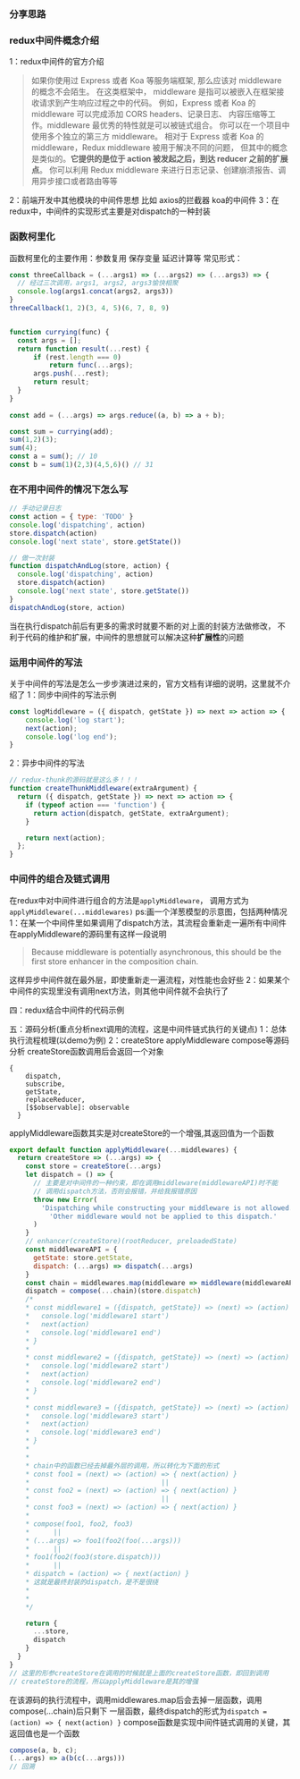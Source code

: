 ### 分享思路
### redux中间件概念介绍
1：redux中间件的官方介绍
>如果你使用过 Express 或者 Koa 等服务端框架, 
>那么应该对 middleware 的概念不会陌生。 在这类框架中，
>middleware 是指可以被嵌入在框架接收请求到产生响应过程之中的代码。
>例如，Express 或者 Koa 的 middleware 可以完成添加 CORS headers、记录日志、
>内容压缩等工作。middleware 最优秀的特性就是可以被链式组合。
>你可以在一个项目中使用多个独立的第三方 middleware。
>相对于 Express 或者 Koa 的 middleware，Redux middleware 被用于解决不同的问题，
>但其中的概念是类似的。**它提供的是位于 action 被发起之后，到达 reducer 之前的扩展点**。 
>你可以利用 Redux middleware 来进行日志记录、创建崩溃报告、调用异步接口或者路由等等

2：前端开发中其他模块的中间件思想 比如 axios的拦截器 koa的中间件
3：在redux中，中间件的实现形式主要是对dispatch的一种封装

### 函数柯里化
函数柯里化的主要作用：参数复用 保存变量 延迟计算等
常见形式：
```javascript
const threeCallback = (...args1) => (...args2) => (...args3) => {
  // 经过三次调用，args1, args2, args3愉快相聚
  console.log(args1.concat(args2, args3))
}
threeCallback(1, 2)(3, 4, 5)(6, 7, 8, 9)
```
```javascript

function currying(func) {
  const args = [];
  return function result(...rest) {
      if (rest.length === 0)
          return func(...args);
      args.push(...rest);
      return result;
  }
}
  
const add = (...args) => args.reduce((a, b) => a + b);

const sum = currying(add);
sum(1,2)(3);
sum(4);
const a = sum(); // 10
const b = sum(1)(2,3)(4,5,6)() // 31

```

### 在不用中间件的情况下怎么写
```javascript
// 手动记录日志
const action = { type: 'TODO' }
console.log('dispatching', action)
store.dispatch(action)
console.log('next state', store.getState())

// 做一次封装
function dispatchAndLog(store, action) {
  console.log('dispatching', action)
  store.dispatch(action)
  console.log('next state', store.getState())
}
dispatchAndLog(store, action)

```
当在执行dispatch前后有更多的需求时就要不断的对上面的封装方法做修改，
不利于代码的维护和扩展，中间件的思想就可以解决这种**扩展性**的问题

### 运用中间件的写法
关于中间件的写法是怎么一步步演进过来的，官方文档有详细的说明，这里就不介绍了
1：同步中间件的写法示例
```javascript
const logMiddleware = ({ dispatch, getState }) => next => action => {
    console.log('log start');
    next(action);
    console.log('log end');
}
```
2：异步中间件的写法
```javascript
// redux-thunk的源码就是这么多！！！
function createThunkMiddleware(extraArgument) {
  return ({ dispatch, getState }) => next => action => {
    if (typeof action === 'function') {
      return action(dispatch, getState, extraArgument);
    }

    return next(action);
  };
}
```
### 中间件的组合及链式调用
在redux中对中间件进行组合的方法是``applyMiddleware``，
调用方式为``applyMiddleware(...middlewares)``
ps:画一个洋葱模型的示意图，包括两种情况
1：在某一个中间件里如果调用了dispatch方法，其流程会重新走一遍所有中间件
在applyMiddleware的源码里有这样一段说明
>Because middleware is potentially asynchronous, this should be the first
  store enhancer in the composition chain.

这样异步中间件就在最外层，即使重新走一遍流程，对性能也会好些
2：如果某个中间件的实现里没有调用next方法，则其他中间件就不会执行了

四：redux结合中间件的代码示例

五：源码分析(重点分析next调用的流程，这是中间件链式执行的关键点)
1：总体执行流程梳理(以demo为例)
2：createStore applyMiddleware compose等源码分析
createStore函数调用后会返回一个对象
```
{
    dispatch,
    subscribe,
    getState,
    replaceReducer,
    [$$observable]: observable
  }
```
applyMiddleware函数其实是对createStore的一个增强,其返回值为一个函数
```javascript
export default function applyMiddleware(...middlewares) {
  return createStore => (...args) => {
    const store = createStore(...args)
    let dispatch = () => {
      // 主要是对中间件的一种约束，即在调用middleware(middlewareAPI)时不能
      // 调用dispatch方法，否则会报错，并给我报错原因
      throw new Error(
        'Dispatching while constructing your middleware is not allowed. ' +
          'Other middleware would not be applied to this dispatch.'
      )
    }
    // enhancer(createStore)(rootReducer, preloadedState)
    const middlewareAPI = {
      getState: store.getState,
      dispatch: (...args) => dispatch(...args)
    }
    const chain = middlewares.map(middleware => middleware(middlewareAPI))
    dispatch = compose(...chain)(store.dispatch)
    /*
    * const middleware1 = ({dispatch, getState}) => (next) => (action) => {
    *   console.log('middleware1 start')
    *   next(action)
    *   console.log('middleware1 end')
    * }
    * 
    * const middleware2 = ({dispatch, getState}) => (next) => (action) => {
    *   console.log('middleware2 start')
    *   next(action)
    *   console.log('middleware2 end')
    * }
    * 
    * const middleware3 = ({dispatch, getState}) => (next) => (action) => {
    *   console.log('middleware3 start')
    *   next(action)
    *   console.log('middleware3 end')
    * }
    * 
    * 
    * chain中的函数已经去掉最外层的调用，所以转化为下面的形式
    * const foo1 = (next) => (action) => { next(action) }
    *                                 ||
    * const foo2 = (next) => (action) => { next(action) }
    *                                 ||
    * const foo3 = (next) => (action) => { next(action) }
    * 
    * compose(foo1, foo2, foo3)
    *      ||
    * (...args) => foo1(foo2(foo(...args)))
    *      ||
    * foo1(foo2(foo3(store.dispatch)))
    *      ||
    * dispatch = (action) => { next(action) }
    * 这就是最终封装的dispatch，是不是很绕
    *
    *
    */

    return {
      ...store,
      dispatch
    }
  }
}
// 这里的形参createStore在调用的时候就是上面的createStore函数，即回到调用
// createStore的流程，所以applyMiddleware是其的增强
```
在该源码的执行流程中，调用middlewares.map后会去掉一层函数，调用compose(...chain)后只剩下
一层函数，最终dispatch的形式为``dispatch = (action) => { next(action) }``
compose函数是实现中间件链式调用的关键，其返回值也是一个函数
```javascript
compose(a, b, c);
(...args) => a(b(c(...args)))
// 回溯
```

